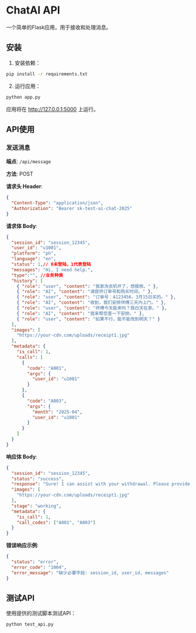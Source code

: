 # ChatAI API

一个简单的Flask应用，用于接收和处理消息。

## 安装

1. 安装依赖：

```bash
pip install -r requirements.txt
```

2. 运行应用：

```bash
python app.py
```

应用将在 http://127.0.0.1:5000 上运行。

## API使用

### 发送消息

**端点**: `/api/message`

**方法**: POST

**请求头 Header**:

```json
{
  "Content-Type": "application/json",
  "Authorization": "Bearer sk-test-ai-chat-2025"
}
```

**请求体 Body**:

```json
{
  "session_id": "session_12345",
  "user_id": "u1001",
  "platform": "ph",
  "language": "en",
  "status": 1,// 0未登陆，1代表登陆
  "messages": "Hi, I need help.",
  "type":"", //业务种类
  "history": [
    { "role": "user", "content": "我家洗衣机坏了，想报修。" },
    { "role": "AI", "content": "请提供订单号和购买时间。" },
    { "role": "user", "content": "订单号：A123456，3月15日买的。" },
    { "role": "AI", "content": "收到，我们安排师傅三天内上门。" },
    { "role": "user", "content": "师傅今天能来吗？我白天在家。" },
    { "role": "AI", "content": "我来帮您查一下安排。" },
    { "role": "user", "content": "如果不行，能不能改到明天？" }
  ],
  "images": [
    "https://your-cdn.com/uploads/receipt1.jpg"
  ],
  "metadata": {
    "is_call": 1,
    "calls": [
      {
        "code": "A001",
        "args": {
          "user_id": "u1001"
        }
      },
      {
        "code": "A003",
        "args": {
          "month": "2025-04",
          "user_id": "u1001"
        }
      }
    ]
  }
}
```

**响应体 Body**:

```json
{
  "session_id": "session_12345",
  "status": "success",
  "response": "Sure! I can assist with your withdrawal. Please provide your transaction ID.",
  "images": [
    "https://your-cdn.com/uploads/receipt1.jpg"
  ],
  "stage": "working",
  "metadata": {
    "is_call": 1,
    "call_codes": ["A001", "A003"]
  }
}
```

**错误响应示例**:

```json
{
  "status": "error",
  "error_code": "1004",
  "error_message": "缺少必要字段: session_id, user_id, messages"
}
```

## 测试API

使用提供的测试脚本测试API：

```bash
python test_api.py
```